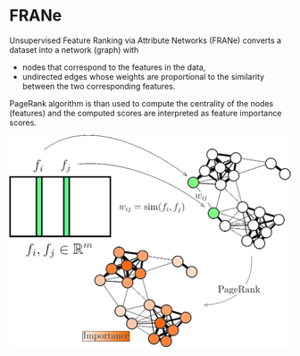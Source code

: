 # FRANe

Unsupervised Feature Ranking via Attribute Networks (FRANe)
converts a dataset into a network (graph) with

- nodes that correspond to the features in the data,
- undirected edges whose weights are proportional to the similarity
  between the two corresponding features.

PageRank algorithm is than used to compute the centrality of the nodes
(features) and the computed scores are interpreted as feature importance
scores.

![Overview of FRANe](https://github.com/FRANe-team/FRANe/blob/main/sketch.png)